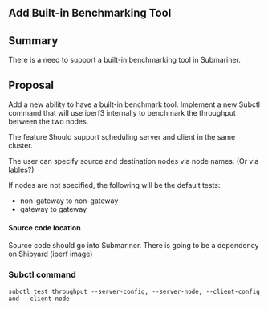 ## Add Built-in Benchmarking Tool

## Summary

There is a need to support a built-in benchmarking tool in Submariner.

## Proposal

Add a new ability to have a built-in benchmark tool.
Implement a new Subctl command that will use iperf3 internally to benchmark the throughput between the two nodes.

The feature Should support scheduling server and client in the same cluster.

The user can specify source and destination nodes via node names. (Or via lables?)

If nodes are not specified, the following will be the default tests: 
* non-gateway to non-gateway  
* gateway to gateway


#### Source code location

Source code should go into Submariner. 
There is going to be a dependency on Shipyard (iperf image)


### Subctl command

```
subctl test throughput --server-config, --server-node, --client-config and --client-node
```

